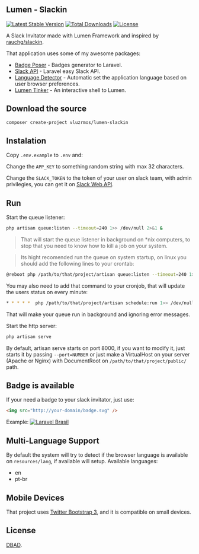 ## Lumen - Slackin

[![Latest Stable Version](https://poser.pugx.org/vluzrmos/lumen-slackin/v/stable)](https://packagist.org/packages/vluzrmos/lumen-slackin) [![Total Downloads](https://poser.pugx.org/vluzrmos/lumen-slackin/downloads)](https://packagist.org/packages/vluzrmos/lumen-slackin) [![License](https://poser.pugx.org/vluzrmos/lumen-slackin/license)](https://packagist.org/packages/vluzrmos/lumen-slackin)

A Slack Invitator made with Lumen Framework and inspired by [rauchg/slackin](https://github.com/rauchg/slackin).

That application uses some of my awesome packages:

* [Badge Poser](https://github.com/vluzrmos/laravel-badge-poser) - Badges generator to Laravel.
* [Slack API](https://github.com/vluzrmos/laravel-slack-api) - Laravel easy Slack API.
* [Language Detector](https://github.com/vluzrmos/laravel-language-detector) - Automatic set the application language based on user browser preferences.
* [Lumen Tinker](https://github.com/vluzrmos/lumen-tinker) - An interactive shell to Lumen.

## Download the source

```bash
composer create-project vluzrmos/lumen-slackin
```

## Instalation

Copy <code>.env.example</code> to <code>.env</code> and:

Change the <code>APP_KEY</code> to something random string with max 32 characters.

Change the <code>SLACK_TOKEN</code> to the token of your user on slack team, with admin privilegies, you can get it on [Slack Web API](https://api.slack.com/web#authentication).

## Run

Start the queue listener:

```bash
php artisan queue:listen --timeout=240 1>> /dev/null 2>&1 &
```

> That will start the queue listener in background on \*nix computers, to stop that you need to know
  how to kill a job on your system.

> Its hight recomended run the queue on system startup, on linux you should add the following lines to your crontab:

```bash
@reboot php /path/to/that/project/artisan queue:listen --timeout=240 1>> /dev/null 2>&1
```

You may also need to add that command to your cronjob, that will update the users status on every minute:

```bash
* * * * *  php /path/to/that/project/artisan schedule:run 1>> /dev/null 2>&1
```

That will make your queue run in background and ignoring error messages.
 

Start the http server:

```bash
php artisan serve
```

By default, artisan serve starts on port 8000, if you want to modify it, just starts it by passing <code>--port=NUMBER</code> or 
just make a VirtualHost on your server (Apache or Nginx) with DocumentRoot on <code>/path/to/that/project/public/</code> path.

## Badge is available

If your need a badge to your slack invitator, just use:

```html
<img src="http://your-domain/badge.svg" />
```

Example:
[![Laravel Brasil](http://slack.laravel.com.br/badge.svg)](http://slack.laravel.com.br)

## Multi-Language Support

By default the system will try to detect if the browser language is available on <code>resources/lang</code>, 
if available will setup. Available languages:

* en
* pt-br

## Mobile Devices

That project uses [Twitter Bootstrap 3](http://getbootstrap.com), and it is compatible on small devices.

## License

[DBAD](http://www.dbad-license.org/).
